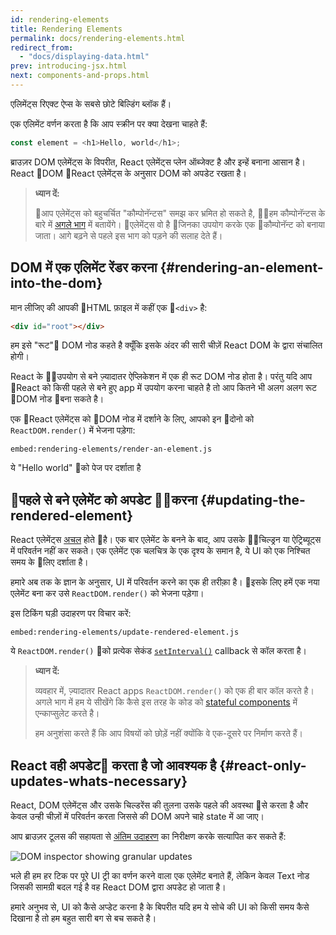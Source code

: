 ```yaml
---
id: rendering-elements
title: Rendering Elements
permalink: docs/rendering-elements.html
redirect_from:
  - "docs/displaying-data.html"
prev: introducing-jsx.html
next: components-and-props.html
---
```


एलिमेंट्स रिएक्ट ऐप्स के सबसे छोटे बिल्डिंग ब्लॉक हैं।

एक एलिमेंट वर्णन करता है कि आप स्क्रीन पर क्या देखना चाहते हैं:      

```js
const element = <h1>Hello, world</h1>;
```

ब्राउज़र DOM एलेमेंट्स के विपरीत, React एलेमेंट्स प्लेन ऑब्जेक्ट है और इन्हें बनाना आसान है। React DOM React एलेमेंट्स के अनुसार DOM को अपडेट रखता है।

>**ध्यान दें:**
>
> आप एलेमेंट्स को बहुचर्चित "कौम्पोनॅन्टस" समझ कर भ्रमित हो सकते है, हम कौम्पोनॅन्टस के बारे में [अगले भाग](/docs/components-and-props.html) में बतायेंगे। एलेमेंट्स वो है जिनका उपयोग करके एक कौम्पोनॅन्ट को बनाया जाता। आगे बढ़ने से पहले इस भाग को पड़ने की सलाह देते हैं।

## DOM में एक एलिमेंट रेंडर करना {#rendering-an-element-into-the-dom}

मान लीजिए की आपकी HTML फ़ाइल में कहीं एक `<div>` है:

```html
<div id="root"></div>
```

हम इसे "रूट" DOM नोड कहते है क्यूँकि इसके अंदर की सारी चीज़ें React DOM के द्वारा संचालित होगी।


React के उपयोग से बने ज़्यादातर ऐप्लिकेशन में एक ही रूट DOM नोड होता है। परंतु यदि आप React को किसी पहले से बने हुए app में उपयोग करना चाहते है तो आप कितने भी अलग अलग रूट DOM नोड बना सकते है।

एक React एलेमेंट्स को DOM नोड में दर्शाने के लिए, आपको इन दोनो को `ReactDOM.render()` में भेजना पड़ेगा:

`embed:rendering-elements/render-an-element.js`

[](codepen://rendering-elements/render-an-element)

ये "Hello world" को पेज पर दर्शाता है 

## पहले से बने एलेमेंट को अपडेट करना {#updating-the-rendered-element}

React एलेमेंट्स [अचल](https://en.wikipedia.org/wiki/Immutable_object) होते है। एक बार एलेमेंट के बनने के बाद, आप उसके चिल्ड्रन या ऐट्रिब्यूट्स में परिवर्तन नहीं कर सकते। एक एलेमेंट एक चलचित्र के एक दृश्य के समान है, ये UI को एक निश्चित समय के लिए दर्शाता है।

हमारे अब तक के ज्ञान के अनुसार, UI में परिवर्तन करने का एक ही तरीक़ा है। इसके लिए हमें एक नया एलेमेंट बना कर उसे `ReactDOM.render()` को भेजना पड़ेगा।

इस टिकिंग घड़ी उदाहरण पर विचार करें:

`embed:rendering-elements/update-rendered-element.js`

[](codepen://rendering-elements/update-rendered-element)

ये `ReactDOM.render()` को प्रत्येक सेकंड [`setInterval()`](https://developer.mozilla.org/en-US/docs/Web/API/WindowTimers/setInterval) callback से कॉल करता है।

>**ध्यान दें:**
>
>व्यवहार में, ज़्यादातर React apps `ReactDOM.render()` को एक ही बार कॉल करते है। अगले भाग में हम ये सीखेंगे कि कैसे इस तरह के कोड को [stateful components](/docs/state-and-lifecycle.html) में एन्काप्सुलेट करते है।
>
>हम अनुशंसा करते हैं कि आप विषयों को छोड़ें नहीं क्योंकि वे एक-दूसरे पर निर्माण करते हैं।

## React वही अपडेट करता है जो आवश्यक है {#react-only-updates-whats-necessary}

React, DOM एलेमेंट्स और उसके चिल्डरेंस की तुलना उसके पहले की अवस्था से करता है और केवल उन्ही चीज़ों में परिवर्तन करता जिससे की DOM अपने चाहे state में आ जाए। 

आप ब्राउज़र टूलस की सहायता से [अंतिम उदाहरण](codepen://rendering-elements/update-rendered-element) का निरीक्षण करके सत्यापित कर सकते हैं:

![DOM inspector showing granular updates](../images/docs/granular-dom-updates.gif)

भले ही हम हर टिक पर पूरे UI ट्री का वर्णन करने वाला एक एलेमेंट बनाते हैं, लेकिन केवल Text नोड जिसकी सामग्री बदल गई है वह React DOM द्वारा अपडेट हो जाता है।

हमारे अनुभव से, UI को कैसे अप्डेट करना है के बिपरीत यदि हम ये सोचे की UI को किसी समय कैसे दिखाना है तो हम बहुत सारी बग से बच सकते है।
